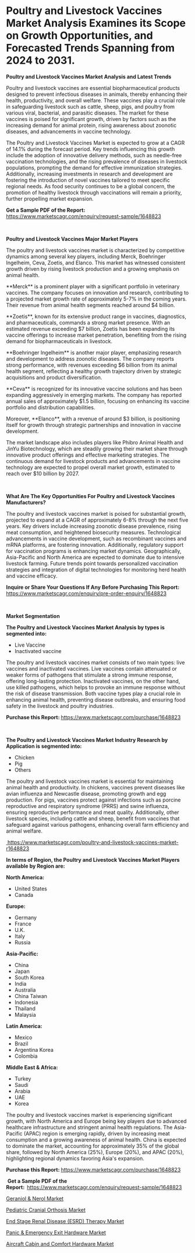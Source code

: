 <p><h1>Poultry and Livestock Vaccines Market Analysis Examines its Scope on Growth Opportunities, and Forecasted Trends Spanning from 2024 to 2031.</h1></p><p><strong>Poultry and Livestock Vaccines Market Analysis and Latest Trends</strong></p>
<p><p>Poultry and livestock vaccines are essential biopharmaceutical products designed to prevent infectious diseases in animals, thereby enhancing their health, productivity, and overall welfare. These vaccines play a crucial role in safeguarding livestock such as cattle, sheep, pigs, and poultry from various viral, bacterial, and parasitic diseases. The market for these vaccines is poised for significant growth, driven by factors such as the increasing demand for animal protein, rising awareness about zoonotic diseases, and advancements in vaccine technology.</p><p>The Poultry and Livestock Vaccines Market is expected to grow at a CAGR of 14.1% during the forecast period. Key trends influencing this growth include the adoption of innovative delivery methods, such as needle-free vaccination technologies, and the rising prevalence of diseases in livestock populations, prompting the demand for effective immunization strategies. Additionally, increasing investments in research and development are fostering the introduction of novel vaccines tailored to meet specific regional needs. As food security continues to be a global concern, the promotion of healthy livestock through vaccinations will remain a priority, further propelling market expansion.</p></p>
<p><strong>Get a Sample PDF of the Report:&nbsp;</strong> <a href="https://www.marketscagr.com/enquiry/request-sample/1648823?utm_campaign=1564&utm_medium=2&utm_source=Github&utm_content=ia&utm_term=15102024&utm_id=poultry-and-livestock-vaccines">https://www.marketscagr.com/enquiry/request-sample/1648823</a></p>
<p>&nbsp;</p>
<p><strong>Poultry and Livestock Vaccines Major Market Players</strong></p>
<p><p>The poultry and livestock vaccines market is characterized by competitive dynamics among several key players, including Merck, Boehringer Ingelheim, Ceva, Zoetis, and Elanco. This market has witnessed consistent growth driven by rising livestock production and a growing emphasis on animal health.</p><p>**Merck** is a prominent player with a significant portfolio in veterinary vaccines. The company focuses on innovation and research, contributing to a projected market growth rate of approximately 5-7% in the coming years. Their revenue from animal health segments reached around $4 billion.</p><p>**Zoetis**, known for its extensive product range in vaccines, diagnostics, and pharmaceuticals, commands a strong market presence. With an estimated revenue exceeding $7 billion, Zoetis has been expanding its vaccine offerings to increase market penetration, benefiting from the rising demand for biopharmaceuticals in livestock.</p><p>**Boehringer Ingelheim** is another major player, emphasizing research and development to address zoonotic diseases. The company reports strong performance, with revenues exceeding $6 billion from its animal health segment, reflecting a healthy growth trajectory driven by strategic acquisitions and product diversification.</p><p>**Ceva** is recognized for its innovative vaccine solutions and has been expanding aggressively in emerging markets. The company has reported annual sales of approximately $1.5 billion, focusing on enhancing its vaccine portfolio and distribution capabilities.</p><p>Moreover, **Elanco**, with a revenue of around $3 billion, is positioning itself for growth through strategic partnerships and innovation in vaccine development.</p><p>The market landscape also includes players like Phibro Animal Health and JinYu Biotechnology, which are steadily growing their market share through innovative product offerings and effective marketing strategies. The continuous demand for livestock products and advancements in vaccine technology are expected to propel overall market growth, estimated to reach over $10 billion by 2027.</p></p>
<p>&nbsp;</p>
<p><strong>What Are The Key Opportunities For Poultry and Livestock Vaccines Manufacturers?</strong></p>
<p><p>The poultry and livestock vaccines market is poised for substantial growth, projected to expand at a CAGR of approximately 6-8% through the next five years. Key drivers include increasing zoonotic disease prevalence, rising meat consumption, and heightened biosecurity measures. Technological advancements in vaccine development, such as recombinant vaccines and mRNA platforms, are fostering innovation. Additionally, regulatory support for vaccination programs is enhancing market dynamics. Geographically, Asia-Pacific and North America are expected to dominate due to intensive livestock farming. Future trends point towards personalized vaccination strategies and integration of digital technologies for monitoring herd health and vaccine efficacy.</p></p>
<p><strong>Inquire or Share Your Questions If Any Before Purchasing This Report:</strong> <a href="https://www.marketscagr.com/enquiry/pre-order-enquiry/1648823?utm_campaign=1564&utm_medium=2&utm_source=Github&utm_content=ia&utm_term=15102024&utm_id=poultry-and-livestock-vaccines">https://www.marketscagr.com/enquiry/pre-order-enquiry/1648823</a></p>
<p>&nbsp;</p>
<p><strong>Market Segmentation</strong></p>
<p><strong>The Poultry and Livestock Vaccines Market Analysis by types is segmented into:</strong></p>
<p><ul><li>Live Vaccine</li><li>Inactivated vaccine</li></ul></p>
<p><p>The poultry and livestock vaccines market consists of two main types: live vaccines and inactivated vaccines. Live vaccines contain attenuated or weaker forms of pathogens that stimulate a strong immune response, offering long-lasting protection. Inactivated vaccines, on the other hand, use killed pathogens, which helps to provoke an immune response without the risk of disease transmission. Both vaccine types play a crucial role in enhancing animal health, preventing disease outbreaks, and ensuring food safety in the livestock and poultry industries.</p></p>
<p><strong>Purchase this Report:&nbsp;</strong><a href="https://www.marketscagr.com/purchase/1648823?utm_campaign=1564&utm_medium=2&utm_source=Github&utm_content=ia&utm_term=15102024&utm_id=poultry-and-livestock-vaccines">https://www.marketscagr.com/purchase/1648823</a></p>
<p>&nbsp;</p>
<p><strong>The Poultry and Livestock Vaccines Market Industry Research by Application is segmented into:</strong></p>
<p><ul><li>Chicken</li><li>Pig</li><li>Others</li></ul></p>
<p><p>The poultry and livestock vaccines market is essential for maintaining animal health and productivity. In chickens, vaccines prevent diseases like avian influenza and Newcastle disease, promoting growth and egg production. For pigs, vaccines protect against infections such as porcine reproductive and respiratory syndrome (PRRS) and swine influenza, ensuring reproductive performance and meat quality. Additionally, other livestock species, including cattle and sheep, benefit from vaccines that safeguard against various pathogens, enhancing overall farm efficiency and animal welfare.</p></p>
<p><a href="https://www.marketscagr.com/poultry-and-livestock-vaccines-market-r1648823?utm_campaign=1564&utm_medium=2&utm_source=Github&utm_content=ia&utm_term=15102024&utm_id=poultry-and-livestock-vaccines">&nbsp;https://www.marketscagr.com/poultry-and-livestock-vaccines-market-r1648823</a></p>
<p><strong>In terms of Region, the Poultry and Livestock Vaccines Market Players available by Region are:</strong></p>
<p>
    <p> <strong> North America: </strong>
        <ul>
            <li>United States</li>
            <li>Canada</li>
        </ul>
        </p> 
    <p> <strong> Europe: </strong>
        <ul>
            <li>Germany</li>
            <li>France</li>
            <li>U.K.</li>
            <li>Italy</li>
            <li>Russia</li>
        </ul>
        </p> 
    <p> <strong> Asia-Pacific: </strong>
        <ul>
            <li>China</li>
            <li>Japan</li>
            <li>South Korea</li>
            <li>India</li>
            <li>Australia</li>
            <li>China Taiwan</li>
            <li>Indonesia</li>
            <li>Thailand</li>
            <li>Malaysia</li>
        </ul>
        </p> 
    <p> <strong> Latin America: </strong>
        <ul>
            <li>Mexico</li>
            <li>Brazil</li>
            <li>Argentina Korea</li>
            <li>Colombia</li>
        </ul>
        </p> 
    <p> <strong> Middle East & Africa: </strong>
        <ul>
            <li>Turkey</li>
            <li>Saudi</li>
            <li>Arabia</li>
            <li>UAE</li>
            <li>Korea</li>
        </ul>
    </p>
    </p>
<p><p>The poultry and livestock vaccines market is experiencing significant growth, with North America and Europe being key players due to advanced healthcare infrastructure and stringent animal health regulations. The Asia-Pacific (APAC) region is emerging rapidly, driven by increasing meat consumption and a growing awareness of animal health. China is expected to dominate the market, accounting for approximately 35% of the global share, followed by North America (25%), Europe (20%), and APAC (20%), highlighting regional dynamics favoring Asia's expansion.</p></p>
<p><strong>Purchase this Report: </strong><a href="https://www.marketscagr.com/purchase/1648823?utm_campaign=1564&utm_medium=2&utm_source=Github&utm_content=ia&utm_term=15102024&utm_id=poultry-and-livestock-vaccines">https://www.marketscagr.com/purchase/1648823</a></p>
<p>&nbsp;<strong>Get a Sample PDF of the Report:&nbsp;&nbsp;</strong><a href="https://www.marketscagr.com/enquiry/request-sample/1648823?utm_campaign=1564&utm_medium=2&utm_source=Github&utm_content=ia&utm_term=15102024&utm_id=poultry-and-livestock-vaccines">https://www.marketscagr.com/enquiry/request-sample/1648823</a></p>
<p><strong></strong></p>
<p><p><a href="https://www.linkedin.com/pulse/geraniol-nerol-market-growth-outlook-from-2024-2031-projecting-b3nve?utm_campaign=1564&utm_medium=2&utm_source=Github&utm_content=ia&utm_term=15102024&utm_id=poultry-and-livestock-vaccines">Geraniol & Nerol Market</a></p><p><a href="https://www.linkedin.com/pulse/global-pediatric-cranial-orthosis-market-opportunities-forecast-ymole?utm_campaign=1564&utm_medium=2&utm_source=Github&utm_content=ia&utm_term=15102024&utm_id=poultry-and-livestock-vaccines">Pediatric Cranial Orthosis Market</a></p><p><a href="https://www.linkedin.com/pulse/end-stage-renal-disease-esrd-therapy-market-dynamics-application-jijke?utm_campaign=1564&utm_medium=2&utm_source=Github&utm_content=ia&utm_term=15102024&utm_id=poultry-and-livestock-vaccines">End Stage Renal Disease (ESRD) Therapy Market</a></p><p><a href="https://www.linkedin.com/pulse/panic-emergency-exit-hardware-market-navigating-challenges-unlocking-md9oe?utm_campaign=1564&utm_medium=2&utm_source=Github&utm_content=ia&utm_term=15102024&utm_id=poultry-and-livestock-vaccines">Panic & Emergency Exit Hardware Market</a></p><p><a href="https://www.linkedin.com/pulse/global-aircraft-cabin-comfort-hardware-market-focus-product-zmw1f?utm_campaign=1564&utm_medium=2&utm_source=Github&utm_content=ia&utm_term=15102024&utm_id=poultry-and-livestock-vaccines">Aircraft Cabin and Comfort Hardware Market</a></p></p>